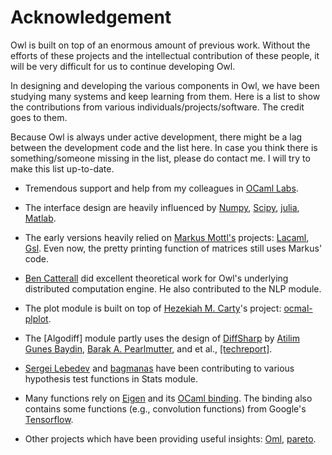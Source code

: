 # Acknowledgement

Owl is built on top of an enormous amount of previous work. Without the efforts of these projects and the intellectual contribution of these people, it will be very difficult for us to continue developing Owl.

In designing and developing the various components in Owl, we have been studying many systems and keep learning from them. Here is a list to show the contributions from various individuals/projects/software. The credit goes to them.

Because Owl is always under active development, there might be a lag between the development code and the list here. In case you think there is something/someone missing in the list, please do contact me. I will try to make this list up-to-date.

- Tremendous support and help from my colleagues in [OCaml Labs](http://ocamllabs.io/).

- The interface design are heavily influenced by [Numpy](http://www.numpy.org/), [Scipy](https://www.scipy.org/), [julia](https://julialang.org/), [Matlab](https://www.mathworks.com/products/matlab.html).

- The early versions heavily relied on [Markus Mottl's](http://www.ocaml.info/) projects: [Lacaml](https://github.com/mmottl/lacaml), [Gsl](https://github.com/mmottl/gsl-ocaml). Even now, the pretty printing function of matrices still uses Markus' code.

- [Ben Catterall](https://www.linkedin.com/in/ben-catterall-38643287/?ppe=1) did excellent theoretical work for Owl's underlying distributed computation engine. He also contributed to the NLP module.

- The plot module is built on top of [Hezekiah M. Carty](https://github.com/hcarty)'s project: [ocmal-plplot](https://github.com/hcarty/ocaml-plplot).

- The [Algodiff] module partly uses the design of [DiffSharp](http://diffsharp.github.io/DiffSharp/) by [Atilim Gunes Baydin](http://www.cs.nuim.ie/~gunes/), [Barak A. Pearlmutter](http://www.bcl.hamilton.ie/~barak/), and et al., [[techreport]](https://arxiv.org/abs/1502.05767).

- [Sergei Lebedev](https://github.com/superbobry) and [bagmanas](https://github.com/bagmanas) have been contributing to various hypothesis test functions in Stats module.

- Many functions rely on [Eigen](http://eigen.tuxfamily.org/index.php?title=Main_Page) and its [OCaml binding](https://github.com/ryanrhymes/eigen). The binding also contains some functions (e.g., convolution functions) from Google's [Tensorflow](https://www.tensorflow.org/).

- Other projects which have been providing useful insights: [Oml](https://github.com/hammerlab/oml), [pareto](https://github.com/superbobry/pareto).
